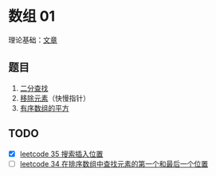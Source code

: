 # 数组 01

理论基础：[文章](https://programmercarl.com/%E6%95%B0%E7%BB%84%E7%90%86%E8%AE%BA%E5%9F%BA%E7%A1%80.html)

## 题目

1. [二分查找](./二分查找/)
2. [移除元素](./移除元素/)（快慢指针）
3. [有序数组的平方](./有序数组的平方/)

## TODO

- [x] [leetcode 35 搜索插入位置](https://leetcode.cn/problems/search-insert-position/description/)
- [ ] [leetcode 34 在排序数组中查找元素的第一个和最后一个位置](https://leetcode.cn/problems/find-first-and-last-position-of-element-in-sorted-array/description/)
